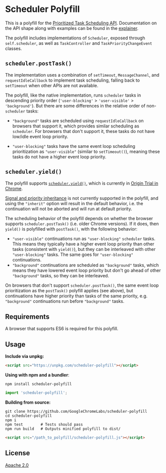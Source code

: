 # Scheduler Polyfill

This is a polyfill for the [Prioritized Task Scheduling
API](https://wicg.github.io/scheduling-apis/). Documentation on the API shape
along with examples can be found in the
[explainer](https://github.com/WICG/scheduling-apis/blob/main/explainers/prioritized-post-task.md#api-shape).

The polyfill includes implementations of `Scheduler`, exposed through
`self.scheduler`, as well as `TaskController` and `TaskPriorityChangeEvent`
classes.

## `scheduler.postTask()`

The implementation uses a combination of `setTimeout`, `MessageChannel`, and
`requestIdleCallback` to implement task scheduling, falling back to `setTimeout`
when other APIs are not available.

The polyfill, like the native implementation, runs `scheduler` tasks in
descending priority order (`'user-blocking'` > `'user-visible'` >
`'background'`). But there are some differences in the relative order of
non-`scheduler` tasks:

 - `"background"` tasks are scheduled using `requestIdleCallback` on browsers
   that support it, which provides similar scheduling as `scheduler`. For
   browsers that don't support it, these tasks do not have low/idle event loop
   priority.

 - `"user-blocking"` tasks have the same event loop scheduling prioritization as
   `"user-visible"` (similar to `setTimeout()`), meaning these tasks do not have
   a higher event loop priority.

## `scheduler.yield()`

The polyfill supports [`scheduler.yield()`](https://chromestatus.com/feature/6266249336586240),
which is currently in [Origin Trial in
Chrome](https://developer.chrome.com/origintrials/#/view_trial/836543630784069633).

[Signal and priority
inheritance](https://github.com/WICG/scheduling-apis/blob/main/explainers/yield-and-continuation.md#controlling-continuation-priority-and-abort-behavior)
is not currently supported in the polyfill, and using the `"inherit"` option
will result in the default behavior, i.e. the continuation will not be aborted
and will run at default priority.

The scheduling behavior of the polyfill depends on whether the browser supports
`scheduler.postTask()` (i.e. older Chrome versions). If it does, then `yield()`
is polyfilled with `postTask()`, with the following behavior:

 - `"user-visible"` continuations run as `"user-blocking"` `scheduler` tasks.
   This means they typically have a higher event loop priority than other tasks
   (consistent with `yield()`), but they can be interleaved with other
   `"user-blocking"` tasks. The same goes for `"user-blocking"` continuations.
 - `"background"` continuations are scheduled as `"background"` tasks, which
   means they have lowered event loop priority but don't go ahead of other
   `"background"` tasks, so they can be interleaved.

On browsers that don't support `scheduler.postTask()`, the same event loop
prioritization as the `postTask()` polyfill applies (see above), but
continuations have higher priority than tasks of the same priority, e.g.
`"background"` continuations run before `"background"` tasks.

## Requirements

A browser that supports ES6 is required for this polyfill.

## Usage

**Include via unpkg:**

```html
<script src="https://unpkg.com/scheduler-polyfill"></script>
```

**Using with npm and a bundler**:

```console
npm install scheduler-polyfill
```

```js
import 'scheduler-polyfill';
```

**Building from source:**

```console
git clone https://github.com/GoogleChromeLabs/scheduler-polyfill
cd scheduler-polyfill
npm i
npm test        # Tests should pass
npm run build   # Outputs minified polyfill to dist/
```

```html
<script src="/path_to_polyfill/scheduler-polyfill.js"></script>
```

## License

[Apache 2.0](LICENSE)
